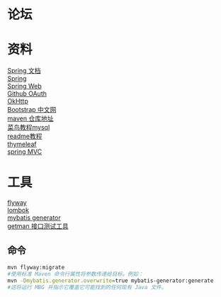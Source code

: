 # 论坛

# 资料
[Spring 文档](https://spring.io/guides)  
[Spring](https://docs.spring.io/spring-boot/docs/2.0.0.RC1/reference/htmlsingle/#boot-features-embedded-database-support)  
[Spring Web](https://spring.io/guides/gs/serving-web-content/)  
[Github OAuth](https://docs.github.com/cn/developers/apps/building-oauth-apps/creating-an-oauth-app)  
[OkHttp](https://square.github.io/okhttp/)  
[Bootstrap 中文网](https://v3.bootcss.com/)  
[maven 仓库地址](https://mvnrepository.com/)  
[菜鸟教程mysql](https://www.runoob.com/mysql/mysql-tutorial.html)  
[readme教程](https://blog.csdn.net/u_7890/article/details/81565679)  
[thymeleaf](https://www.thymeleaf.org/doc/tutorials/3.0/usingthymeleaf.html)  
[spring MVC](https://docs.spring.io/spring-framework/docs/5.0.3.RELEASE/spring-framework-reference/web.html#spring-web)
# 工具
[flyway](https://flywaydb.org/documentation/getstarted/firststeps/maven)   
[lombok](https://projectlombok.org/setup/maven)  
[mybatis generator](https://mybatis.org/generator/)  
[getman 接口测试工具](https://getman.cn/)
## 命令
```bash
mvn flyway:migrate
#使用标准 Maven 命令行属性将参数传递给目标。例如：
mvn -Dmybatis.generator.overwrite=true mybatis-generator:generate
#这将运行 MBG 并指示它覆盖它可能找到的任何现有 Java 文件。
```